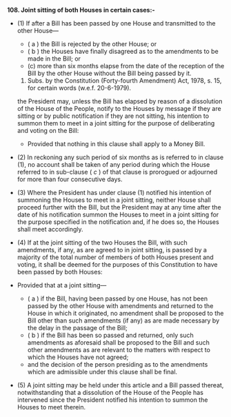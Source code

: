 **108. Joint sitting of both Houses in certain cases:-**
- (1) If after a Bill has been passed by one House and transmitted to the other House—

	- ( a ) the Bill is rejected by the other House; or 
	- ( b ) the Houses have finally disagreed as to the amendments to be made in the Bill; or 
	- (c) more than six months elapse from the date of the reception of the Bill by the other House without the Bill being passed by it.

	1. Subs. by the Constitution (Forty-fourth Amendment) Act, 1978, s. 15, for certain words (w.e.f. 20-6-1979).

	the President may, unless the Bill has elapsed by reason of a dissolution of the House of the People, notify to the Houses by message if they are sitting or by public notification if they are not sitting, his intention to summon them to meet in a joint sitting for the purpose of deliberating and voting on the Bill:
	-	Provided that nothing in this clause shall apply to a Money Bill. 
- (2) In reckoning any such period of six months as is referred to in clause (1), no account shall be taken of any period during which the House referred to in sub-clause ( _c_ ) of that clause is prorogued or adjourned for more than four consecutive days.

- (3) Where the President has under clause (1) notified his intention of summoning the Houses to meet in a joint sitting, neither House shall proceed further with the Bill, but the President may at any time after the date of his notification summon the Houses to meet in a joint sitting for the purpose specified in the notification and, if he does so, the Houses shall meet accordingly.

- (4) If at the joint sitting of the two Houses the Bill, with such amendments, if any, as are agreed to in joint sitting, is passed by a majority of the total number of members of both Houses present and voting, it shall be deemed for the purposes of this Constitution to have been passed by both Houses:

-	Provided that at a joint sitting— 
	- ( a ) if the Bill, having been passed by one House, has not been passed by the 	other House with amendments and returned to the House in which it originated, no amendment shall be proposed to the Bill other than such amendments (if any) as are made necessary by the delay in the passage of the Bill; 
	- ( b ) if the Bill has been so passed and returned, only such amendments as aforesaid shall be proposed to the Bill and such other amendments as are relevant to the matters with respect to which the Houses have not agreed;
	- and the decision of the person presiding as to the amendments which are admissible under this clause shall be final.

- (5) A joint sitting may be held under this article and a Bill passed thereat, notwithstanding that a dissolution of the House of the People has intervened since the President notified his intention to summon the Houses to meet therein.